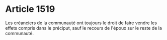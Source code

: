 # Article 1519

Les créanciers de la communauté ont toujours le droit de faire vendre les effets compris dans le préciput, sauf le recours de l'époux sur le reste de la communauté.
